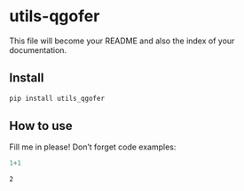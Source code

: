 # utils-qgofer


<!-- WARNING: THIS FILE WAS AUTOGENERATED! DO NOT EDIT! -->

This file will become your README and also the index of your
documentation.

## Install

``` sh
pip install utils_qgofer
```

## How to use

Fill me in please! Don’t forget code examples:

``` python
1+1
```

    2

